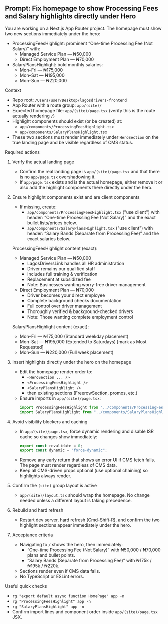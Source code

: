 ## Prompt: Fix homepage to show Processing Fees and Salary highlights directly under Hero

You are working on a Next.js App Router project. The homepage must show two new sections immediately under the hero:

- ProcessingFeesHighlight: prominent “One-time Processing Fee (Not Salary)” with:
  - Managed Service Plan — ₦50,000
  - Direct Employment Plan — ₦70,000
- SalaryPlansHighlight: bold monthly salaries:
  - Mon–Fri — ₦175,000
  - Mon–Sat — ₦195,000
  - Mon–Sun — ₦220,000

Context

- Repo root: `/Users/user/Desktop/lagosdrivers-frontend`
- App Router with a route group: `app/(site)/`
- Expected homepage file: `app/(site)/page.tsx` (verify this is the route actually rendering `/`)
- Highlight components should exist (or be created) at:
  - `app/components/ProcessingFeesHighlight.tsx`
  - `app/components/SalaryPlansHighlight.tsx`
- These two sections must render immediately under `HeroSection` on the true landing page and be visible regardless of CMS status.

Required actions

1. Verify the actual landing page
   - Confirm the real landing page is `app/(site)/page.tsx` and that there is no `app/page.tsx` overshadowing it.
   - If `app/page.tsx` exists and is the actual homepage, either remove it or also add the highlight components there directly under the hero.

2. Ensure highlight components exist and are client components
   - If missing, create:
     - `app/components/ProcessingFeesHighlight.tsx` ("use client") with header: “One-time Processing Fee (Not Salary)” and the exact bullet lists/prices below.
     - `app/components/SalaryPlansHighlight.tsx` ("use client") with header: “Salary Bands (Separate from Processing Fee)” and the exact salaries below.

   ProcessingFeesHighlight content (exact):
   - Managed Service Plan — ₦50,000
     - LagosDriversLink handles all HR administration
     - Driver remains our qualified staff
     - Includes full training & verification
     - Replacement at subsidized fee
     - Note: Businesses wanting worry-free driver management
   - Direct Employment Plan — ₦70,000
     - Driver becomes your direct employee
     - Complete background checks documentation
     - Full control over driver management
     - Thoroughly verified & background-checked drivers
     - Note: Those wanting complete employment control

   SalaryPlansHighlight content (exact):
   - Mon–Fri — ₦175,000 (Standard weekday placement)
   - Mon–Sat — ₦195,000 (Extended to Saturdays) [mark as Most Requested]
   - Mon–Sun — ₦220,000 (Full week placement)

3. Insert highlights directly under the hero on the homepage
   - Edit the homepage render order to:
     - `<HeroSection ... />`
     - `<ProcessingFeesHighlight />`
     - `<SalaryPlansHighlight />`
     - then existing sections (FreerowSection, promos, etc.)
   - Ensure imports in `app/(site)/page.tsx`:
     ```ts
     import ProcessingFeesHighlight from "../components/ProcessingFeesHighlight";
     import SalaryPlansHighlight from "../components/SalaryPlansHighlight";
     ```

4. Avoid visibility blockers and caching
   - In `app/(site)/page.tsx`, force dynamic rendering and disable ISR cache so changes show immediately:
     ```ts
     export const revalidate = 0;
     export const dynamic = "force-dynamic";
     ```
   - Remove any early return that shows an error UI if CMS fetch fails. The page must render regardless of CMS data.
   - Keep all CMS-driven props optional (use optional chaining) so highlights always render.

5. Confirm the `(site)` group layout is active
   - `app/(site)/layout.tsx` should wrap the homepage. No change needed unless a different layout is taking precedence.

6. Rebuild and hard refresh
   - Restart dev server, hard refresh (Cmd-Shift-R), and confirm the two highlight sections appear immediately under the hero.

7. Acceptance criteria
   - Navigating to `/` shows the hero, then immediately:
     - “One-time Processing Fee (Not Salary)” with ₦50,000 / ₦70,000 plans and bullet points.
     - “Salary Bands (Separate from Processing Fee)” with ₦175k / ₦195k / ₦220k.
   - Sections render even if CMS data fails.
   - No TypeScript or ESLint errors.

Useful quick checks

- `rg "export default async function HomePage" app -n`
- `rg "ProcessingFeesHighlight" app -n`
- `rg "SalaryPlansHighlight" app -n`
- Confirm import lines and component order inside `app/(site)/page.tsx` JSX.

